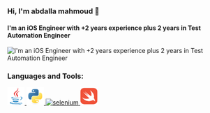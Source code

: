 ### Hi, I'm abdalla mahmoud 👋
#### I'm an iOS Engineer with +2 years experience plus 2 years in Test Automation Engineer
![I'm an iOS Engineer with +2 years experience plus 2 years in Test Automation Engineer](https://camo.githubusercontent.com/2db53b882360e0a561101fdaf0c7e6be355ae91cd1d53d7d47577cfba9a229d8/68747470733a2f2f73696d706c657061737369766563617368666c6f772e636f6d2f77702d636f6e74656e742f75706c6f6164732f323031372f31312f576f726b2d46756e2e676966)

<h3 align="left">Languages and Tools:</h3>
<p align="left"> <a href="https://www.java.com" target="_blank" rel="noreferrer"> <img src="https://raw.githubusercontent.com/devicons/devicon/master/icons/java/java-original.svg" alt="java" width="40" height="40"/> </a> <a href="https://www.python.org" target="_blank" rel="noreferrer"> <img src="https://raw.githubusercontent.com/devicons/devicon/master/icons/python/python-original.svg" alt="python" width="40" height="40"/> </a> <a href="https://www.selenium.dev" target="_blank" rel="noreferrer"> <img src="https://raw.githubusercontent.com/detain/svg-logos/780f25886640cef088af994181646db2f6b1a3f8/svg/selenium-logo.svg" alt="selenium" width="40" height="40"/> </a> <a href="https://developer.apple.com/swift/" target="_blank" rel="noreferrer"> <img src="https://raw.githubusercontent.com/devicons/devicon/master/icons/swift/swift-original.svg" alt="swift" width="40" height="40"/> </a> </p>
